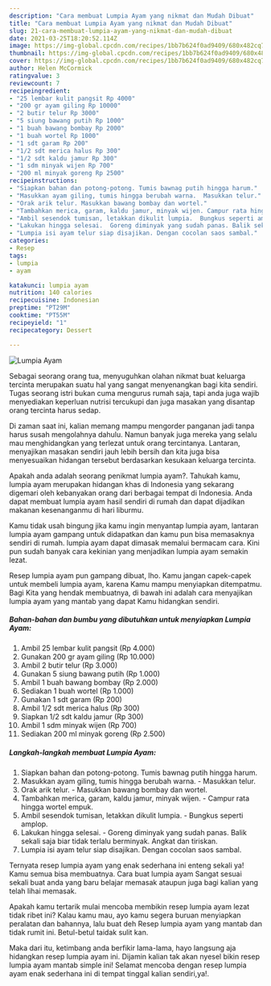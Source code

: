 ```yaml
---
description: "Cara membuat Lumpia Ayam yang nikmat dan Mudah Dibuat"
title: "Cara membuat Lumpia Ayam yang nikmat dan Mudah Dibuat"
slug: 21-cara-membuat-lumpia-ayam-yang-nikmat-dan-mudah-dibuat
date: 2021-03-25T18:20:52.114Z
image: https://img-global.cpcdn.com/recipes/1bb7b624f0ad9409/680x482cq70/lumpia-ayam-foto-resep-utama.jpg
thumbnail: https://img-global.cpcdn.com/recipes/1bb7b624f0ad9409/680x482cq70/lumpia-ayam-foto-resep-utama.jpg
cover: https://img-global.cpcdn.com/recipes/1bb7b624f0ad9409/680x482cq70/lumpia-ayam-foto-resep-utama.jpg
author: Helen McCormick
ratingvalue: 3
reviewcount: 7
recipeingredient:
- "25 lembar kulit pangsit Rp 4000"
- "200 gr ayam giling Rp 10000"
- "2 butir telur Rp 3000"
- "5 siung bawang putih Rp 1000"
- "1 buah bawang bombay Rp 2000"
- "1 buah wortel Rp 1000"
- "1 sdt garam Rp 200"
- "1/2 sdt merica halus Rp 300"
- "1/2 sdt kaldu jamur Rp 300"
- "1 sdm minyak wijen Rp 700"
- "200 ml minyak goreng Rp 2500"
recipeinstructions:
- "Siapkan bahan dan potong-potong. Tumis bawnag putih hingga harum."
- "Masukkan ayam giling, tumis hingga berubah warna.  Masukkan telur."
- "Orak arik telur. Masukkan bawang bombay dan wortel."
- "Tambahkan merica, garam, kaldu jamur, minyak wijen. Campur rata hingga wortel empuk."
- "Ambil sesendok tumisan, letakkan dikulit lumpia.  Bungkus seperti amplop."
- "Lakukan hingga selesai.  Goreng diminyak yang sudah panas. Balik sekali saja biar tidak terlalu berminyak. Angkat dan tiriskan."
- "Lumpia isi ayam telur siap disajikan. Dengan cocolan saos sambal."
categories:
- Resep
tags:
- lumpia
- ayam

katakunci: lumpia ayam 
nutrition: 140 calories
recipecuisine: Indonesian
preptime: "PT29M"
cooktime: "PT55M"
recipeyield: "1"
recipecategory: Dessert

---
```



![Lumpia Ayam](https://img-global.cpcdn.com/recipes/1bb7b624f0ad9409/680x482cq70/lumpia-ayam-foto-resep-utama.jpg)

Sebagai seorang orang tua, menyuguhkan olahan nikmat buat keluarga tercinta merupakan suatu hal yang sangat menyenangkan bagi kita sendiri. Tugas seorang istri bukan cuma mengurus rumah saja, tapi anda juga wajib menyediakan keperluan nutrisi tercukupi dan juga masakan yang disantap orang tercinta harus sedap.

Di zaman  saat ini, kalian memang mampu mengorder panganan jadi tanpa harus susah mengolahnya dahulu. Namun banyak juga mereka yang selalu mau menghidangkan yang terlezat untuk orang tercintanya. Lantaran, menyajikan masakan sendiri jauh lebih bersih dan kita juga bisa menyesuaikan hidangan tersebut berdasarkan kesukaan keluarga tercinta. 



Apakah anda adalah seorang penikmat lumpia ayam?. Tahukah kamu, lumpia ayam merupakan hidangan khas di Indonesia yang sekarang digemari oleh kebanyakan orang dari berbagai tempat di Indonesia. Anda dapat membuat lumpia ayam hasil sendiri di rumah dan dapat dijadikan makanan kesenanganmu di hari liburmu.

Kamu tidak usah bingung jika kamu ingin menyantap lumpia ayam, lantaran lumpia ayam gampang untuk didapatkan dan kamu pun bisa memasaknya sendiri di rumah. lumpia ayam dapat dimasak memalui bermacam cara. Kini pun sudah banyak cara kekinian yang menjadikan lumpia ayam semakin lezat.

Resep lumpia ayam pun gampang dibuat, lho. Kamu jangan capek-capek untuk membeli lumpia ayam, karena Kamu mampu menyiapkan ditempatmu. Bagi Kita yang hendak membuatnya, di bawah ini adalah cara menyajikan lumpia ayam yang mantab yang dapat Kamu hidangkan sendiri.

<!--inarticleads1-->

##### Bahan-bahan dan bumbu yang dibutuhkan untuk menyiapkan Lumpia Ayam:

1. Ambil 25 lembar kulit pangsit (Rp 4.000)
1. Gunakan 200 gr ayam giling (Rp 10.000)
1. Ambil 2 butir telur (Rp 3.000)
1. Gunakan 5 siung bawang putih (Rp 1.000)
1. Ambil 1 buah bawang bombay (Rp 2.000)
1. Sediakan 1 buah wortel (Rp 1.000)
1. Gunakan 1 sdt garam (Rp 200)
1. Ambil 1/2 sdt merica halus (Rp 300)
1. Siapkan 1/2 sdt kaldu jamur (Rp 300)
1. Ambil 1 sdm minyak wijen (Rp 700)
1. Sediakan 200 ml minyak goreng (Rp 2.500)




<!--inarticleads2-->

##### Langkah-langkah membuat Lumpia Ayam:

1. Siapkan bahan dan potong-potong. Tumis bawnag putih hingga harum.
1. Masukkan ayam giling, tumis hingga berubah warna.  - Masukkan telur.
1. Orak arik telur. - Masukkan bawang bombay dan wortel.
1. Tambahkan merica, garam, kaldu jamur, minyak wijen. - Campur rata hingga wortel empuk.
1. Ambil sesendok tumisan, letakkan dikulit lumpia. -  Bungkus seperti amplop.
1. Lakukan hingga selesai.  - Goreng diminyak yang sudah panas. Balik sekali saja biar tidak terlalu berminyak. Angkat dan tiriskan.
1. Lumpia isi ayam telur siap disajikan. Dengan cocolan saos sambal.




Ternyata resep lumpia ayam yang enak sederhana ini enteng sekali ya! Kamu semua bisa membuatnya. Cara buat lumpia ayam Sangat sesuai sekali buat anda yang baru belajar memasak ataupun juga bagi kalian yang telah lihai memasak.

Apakah kamu tertarik mulai mencoba membikin resep lumpia ayam lezat tidak ribet ini? Kalau kamu mau, ayo kamu segera buruan menyiapkan peralatan dan bahannya, lalu buat deh Resep lumpia ayam yang mantab dan tidak rumit ini. Betul-betul taidak sulit kan. 

Maka dari itu, ketimbang anda berfikir lama-lama, hayo langsung aja hidangkan resep lumpia ayam ini. Dijamin kalian tak akan nyesel bikin resep lumpia ayam mantab simple ini! Selamat mencoba dengan resep lumpia ayam enak sederhana ini di tempat tinggal kalian sendiri,ya!.

